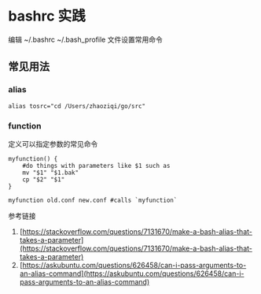 # bashrc 实践

编辑 \~/.bashrc \~/.bash_profile 文件设置常用命令


## 常见用法

### alias

```
alias tosrc="cd /Users/zhaoziqi/go/src"
```

### function

定义可以指定参数的常见命令


```
myfunction() {
    #do things with parameters like $1 such as
    mv "$1" "$1.bak"
    cp "$2" "$1"
}

myfunction old.conf new.conf #calls `myfunction`
```

参考链接

1. [https://stackoverflow.com/questions/7131670/make-a-bash-alias-that-takes-a-parameter](https://stackoverflow.com/questions/7131670/make-a-bash-alias-that-takes-a-parameter)
2. [https://askubuntu.com/questions/626458/can-i-pass-arguments-to-an-alias-command](https://askubuntu.com/questions/626458/can-i-pass-arguments-to-an-alias-command)



